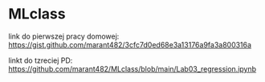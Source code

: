 # MLclass
link do pierwszej pracy domowej:
https://gist.github.com/marant482/3cfc7d0ed68e3a13176a9fa3a800316a


linkt do tzreciej PD:
https://github.com/marant482/MLclass/blob/main/Lab03_regression.ipynb
